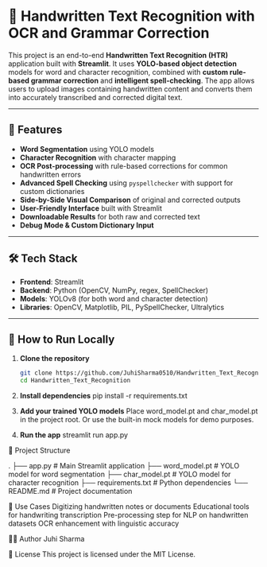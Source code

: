 # 📝 Handwritten Text Recognition with OCR and Grammar Correction

This project is an end-to-end **Handwritten Text Recognition (HTR)** application built with **Streamlit**. It uses **YOLO-based object detection** models for word and character recognition, combined with **custom rule-based grammar correction** and **intelligent spell-checking**. The app allows users to upload images containing handwritten content and converts them into accurately transcribed and corrected digital text.

---

## 🔧 Features

- **Word Segmentation** using YOLO models
- **Character Recognition** with character mapping
- **OCR Post-processing** with rule-based corrections for common handwritten errors
- **Advanced Spell Checking** using `pyspellchecker` with support for custom dictionaries
- **Side-by-Side Visual Comparison** of original and corrected outputs
- **User-Friendly Interface** built with Streamlit
- **Downloadable Results** for both raw and corrected text
- **Debug Mode & Custom Dictionary Input**

---

## 🛠️ Tech Stack

- **Frontend**: Streamlit
- **Backend**: Python (OpenCV, NumPy, regex, SpellChecker)
- **Models**: YOLOv8 (for both word and character detection)
- **Libraries**: OpenCV, Matplotlib, PIL, PySpellChecker, Ultralytics

---

## 🚀 How to Run Locally

1. **Clone the repository**
   ```bash
   git clone https://github.com/JuhiSharma0510/Handwritten_Text_Recognition.git
   cd Handwritten_Text_Recognition
   
2. **Install dependencies**
    pip install -r requirements.txt
   
3. **Add your trained YOLO models**
    Place word_model.pt and char_model.pt in the project root.
    Or use the built-in mock models for demo purposes.

4. **Run the app**
    streamlit run app.py
   
📂 Project Structure

.
├── app.py                # Main Streamlit application
├── word_model.pt         # YOLO model for word segmentation
├── char_model.pt         # YOLO model for character recognition
├── requirements.txt      # Python dependencies
└── README.md             # Project documentation

📌 Use Cases
Digitizing handwritten notes or documents
Educational tools for handwriting transcription
Pre-processing step for NLP on handwritten datasets
OCR enhancement with linguistic accuracy

🙋‍♀️ Author
Juhi Sharma

📄 License
This project is licensed under the MIT License.
